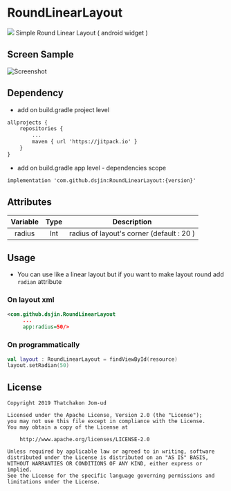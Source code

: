 # RoundLinearLayout
[![](https://jitpack.io/v/dsjin/RoundLinearLayout.svg)](https://jitpack.io/#dsjin/RoundLinearLayout)
Simple Round Linear Layout ( android widget ) 
## Screen Sample
![Screenshot](https://i.imgur.com/Pd7cPo2.gif?1)
## Dependency
* add on build.gradle project level
```xml
allprojects {
	repositories {
		...
		maven { url 'https://jitpack.io' }
	}
}
```
* add on build.gradle app level - dependencies scope
```xml
implementation 'com.github.dsjin:RoundLinearLayout:{version}'
```
## Attributes
| Variable  | Type  | Description |
| :---------:|:------:| :-----:|
| radius | Int | radius of layout's corner (default : 20 )|

## Usage
* You can use like a linear layout but if you want to make layout round add `radian` attribute
### On layout xml
```xml
<com.github.dsjin.RoundLinearLayout
     ...
     app:radius=50/>
```
### On programmatically
```kotlin
val layout : RoundLinearLayout = findViewById(resource)
layout.setRadian(50)
```
## License
```
Copyright 2019 Thatchakon Jom-ud

Licensed under the Apache License, Version 2.0 (the "License");
you may not use this file except in compliance with the License.
You may obtain a copy of the License at

    http://www.apache.org/licenses/LICENSE-2.0

Unless required by applicable law or agreed to in writing, software
distributed under the License is distributed on an "AS IS" BASIS,
WITHOUT WARRANTIES OR CONDITIONS OF ANY KIND, either express or implied.
See the License for the specific language governing permissions and
limitations under the License.
```
